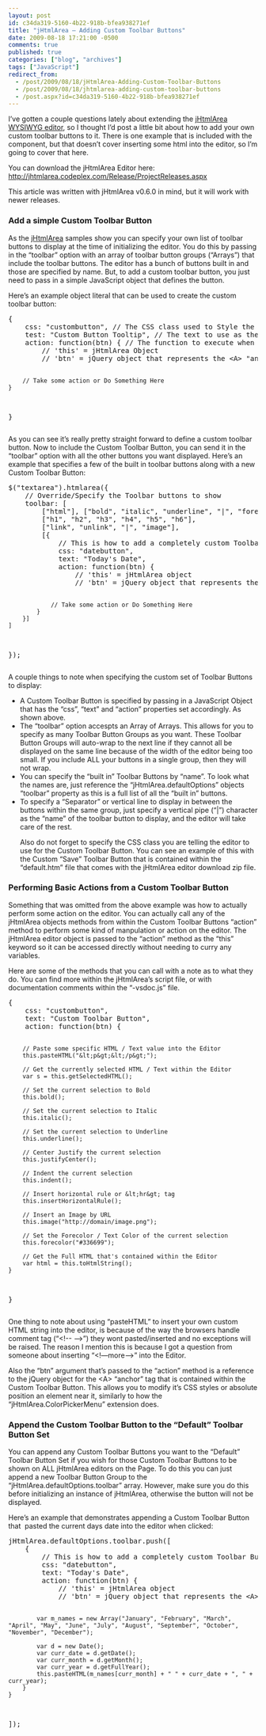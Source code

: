 ```yaml
---
layout: post
id: c34da319-5160-4b22-918b-bfea938271ef
title: "jHtmlArea – Adding Custom Toolbar Buttons"
date: 2009-08-18 17:21:00 -0500
comments: true
published: true
categories: ["blog", "archives"]
tags: ["JavaScript"]
redirect_from: 
  - /post/2009/08/18/jHtmlArea-Adding-Custom-Toolbar-Buttons
  - /post/2009/08/18/jhtmlarea-adding-custom-toolbar-buttons
  - /post.aspx?id=c34da319-5160-4b22-918b-bfea938271ef
---
```

<!-- more -->
<p>I&rsquo;ve gotten a couple questions lately about extending the <a href="http://jhtmlarea.codeplex.com/" target="_blank">jHtmlArea WYSIWYG editor</a>, so I thought I&rsquo;d post a little bit about how to add your own custom toolbar buttons to it. There is one example that is included with the component, but that doesn&rsquo;t cover inserting some html into the editor, so I&rsquo;m going to cover that here.</p>
<p>You can download the jHtmlArea Editor here: <a title="http://jhtmlarea.codeplex.com/Release/ProjectReleases.aspx" href="http://jhtmlarea.codeplex.com/Release/ProjectReleases.aspx">http://jhtmlarea.codeplex.com/Release/ProjectReleases.aspx</a></p>
<p>This article was written with jHtmlArea v0.6.0 in mind, but it will work with newer releases.</p>
<h3>Add a simple Custom Toolbar Button</h3>
<p>As the <a href="http://jhtmlarea.codeplex.com/" target="_blank">jHtmlArea</a> samples show you can specify your own list of toolbar buttons to display at the time of initializing the editor. You do this by passing in the &ldquo;toolbar&rdquo; option with an array of toolbar button groups (&ldquo;Arrays&rdquo;) that include the toolbar buttons. The editor has a bunch of buttons built in and those are specified by name. But, to add a custom toolbar button, you just need to pass in a simple JavaScript object that defines the button.</p>
<p>Here&rsquo;s an example object literal that can be used to create the custom toolbar button:</p>
<pre class="brush: js; first-line: 1; tab-size: 4; toolbar: false; ">{
    css: "custombutton", // The CSS class used to Style the &lt;A&gt; tag of the Toolbar Button
    test: "Custom Button Tooltip", // The text to use as the &lt;A&gt; tags "Alt" attribute, or tooltip
    action: function(btn) { // The function to execute when the Toolbar Button is Clicked
        // 'this' = jHtmlArea Object
        // 'btn' = jQuery object that represents the &lt;A&gt; "anchor" tag for the Toolbar Button

        // Take some action or Do Something Here
    }
}</pre>
<p>As you can see it&rsquo;s really pretty straight forward to define a custom toolbar button. Now to include the Custom Toolbar Button, you can send it in the &ldquo;toolbar&rdquo; option with all the other buttons you want displayed. Here&rsquo;s an example that specifies a few of the built in toolbar buttons along with a new Custom Toolbar Button:</p>
<pre class="brush: js; first-line: 1; tab-size: 4; toolbar: false; ">$("textarea").htmlarea({
    // Override/Specify the Toolbar buttons to show
    toolbar: [
        ["html"], ["bold", "italic", "underline", "|", "forecolor"],
        ["h1", "h2", "h3", "h4", "h5", "h6"],
        ["link", "unlink", "|", "image"],
        [{
            // This is how to add a completely custom Toolbar Button
            css: "datebutton",
            text: "Today's Date",
            action: function(btn) {
                // 'this' = jHtmlArea object
                // 'btn' = jQuery object that represents the &lt;A&gt; "anchor" tag for the Toolbar Button

                // Take some action or Do Something Here
            }
        }]
    ]
});</pre>
<p>A couple things to note when specifying the custom set of Toolbar Buttons to display:</p>
<ul>
<li>A Custom Toolbar Button is specified by passing in a JavaScript Object that has the &ldquo;css&rdquo;, &ldquo;text&rdquo; and &ldquo;action&rdquo; properties set accordingly. As shown above.</li>
<li>The &ldquo;toolbar&rdquo; option accespts an Array of Arrays. This allows for you to specify as many Toolbar Button Groups as you want. These Toolbar Button Groups will auto-wrap to the next line if they cannot all be displayed on the same line because of the width of the editor being too small. If you include ALL your buttons in a single group, then they will not wrap.</li>
<li>You can specify the &ldquo;built in&rdquo; Toolbar Buttons by &ldquo;name&rdquo;. To look what the names are, just reference the &ldquo;jHtmlArea.defaultOptions&rdquo; objects &ldquo;toolbar&rdquo; property as this is a full list of all the &ldquo;built in&rdquo; buttons.</li>
<li>To specify a &ldquo;Separator&rdquo; or vertical line to display in between the buttons within the same group, just specify a vertical pipe (&ldquo;|&rdquo;) character as the &ldquo;name&rdquo; of the toolbar button to display, and the editor will take care of the rest.</li>
</ul>
<ul>Also do not forget to specify the CSS class you are telling the editor to use for the Custom Toolbar Button. You can see an example of this with the Custom &ldquo;Save&rdquo; Toolbar Button that is contained within the &ldquo;default.htm&rdquo; file that comes with the jHtmlArea editor download zip file.</ul>
<h3>Performing Basic Actions from a Custom Toolbar Button</h3>
<p>Something that was omitted from the above example was how to actually perform some action on the editor. You can actually call any of the jHtmlArea objects methods from within the Custom Toolbar Buttons &ldquo;action&rdquo; method to perform some kind of manpulation or action on the editor. The jHtmlArea editor object is passed to the &ldquo;action&rdquo; method as the &ldquo;this&rdquo; keyword so it can be accessed directly without needing to curry any variables.</p>
<p>Here are some of the methods that you can call with a note as to what they do. You can find more within the jHtmlArea&rsquo;s script file, or with documentation comments within the &ldquo;-vsdoc.js&rdquo; file.</p>
<pre class="brush: js; first-line: 1; tab-size: 4; toolbar: false; ">{
    css: "custombutton",
    text: "Custom Toolbar Button",
    action: function(btn) {

        // Paste some specific HTML / Text value into the Editor
        this.pasteHTML("&lt;p&gt;&lt;/p&gt;");

        // Get the currently selected HTML / Text within the Editor
        var s = this.getSelectedHTML();

        // Set the current selection to Bold
        this.bold();

        // Set the current selection to Italic
        this.italic();

        // Set the current selection to Underline
        this.underline();

        // Center Justify the current selection
        this.justifyCenter();

        // Indent the current selection
        this.indent();

        // Insert horizontal rule or &lt;hr&gt; tag
        this.insertHorizontalRule();

        // Insert an Image by URL
        this.image("http://domain/image.png");

        // Set the Forecolor / Text Color of the current selection
        this.forecolor("#336699");

        // Get the Full HTML that's contained within the Editor
        var html = this.toHtmlString();
    }
}</pre>
<p>One thing to note about using &ldquo;pasteHTML&rdquo; to insert your own custom HTML string into the editor, is because of the way the browsers handle comment tag (&ldquo;&lt;!-- --&gt;&rdquo;) they wont pasted/inserted and no exceptions will be raised. The reason I mention this is because I got a question from someone about inserting &ldquo;&lt;!&mdash;more&mdash;&gt;&rdquo; into the Editor.</p>
<p>Also the &ldquo;btn&rdquo; argument that&rsquo;s passed to the &ldquo;action&rdquo; method is a reference to the jQuery object for the &lt;A&gt; &ldquo;anchor&rdquo; tag that is contained within the Custom Toolbar Button. This allows you to modify it&rsquo;s CSS styles or absolute position an element near it, similarly to how the &ldquo;jHtmlArea.ColorPickerMenu&rdquo; extension does.</p>
<h3>Append the Custom Toolbar Button to the &ldquo;Default&rdquo; Toolbar Button Set</h3>
<p>You can append any Custom Toolbar Buttons you want to the &ldquo;Default&rdquo; Toolbar Button Set if you wish for those Custom Toolbar Buttons to be shown on ALL jHtmlArea editors on the Page. To do this you can just append a new Toolbar Button Group to the &ldquo;jHtmlArea.defaultOptions.toolbar&rdquo; array. However, make sure you do this before initializing an instance of jHtmlArea, otherwise the button will not be displayed.</p>
<p>Here&rsquo;s an example that demonstrates appending a Custom Toolbar Button that&nbsp; pasted the current days date into the editor when clicked:</p>
<pre class="brush: js; first-line: 1; tab-size: 4; toolbar: false; ">jHtmlArea.defaultOptions.toolbar.push([
    {
        // This is how to add a completely custom Toolbar Button
        css: "datebutton",
        text: "Today's Date",
        action: function(btn) {
            // 'this' = jHtmlArea object
            // 'btn' = jQuery object that represents the &lt;A&gt; "anchor" tag for the Toolbar Button

            var m_names = new Array("January", "February", "March", "April", "May", "June", "July", "August", "September", "October", "November", "December");

            var d = new Date();
            var curr_date = d.getDate();
            var curr_month = d.getMonth();
            var curr_year = d.getFullYear();
            this.pasteHTML(m_names[curr_month] + " " + curr_date + ", " + curr_year);
        }
    }
]);</pre>
